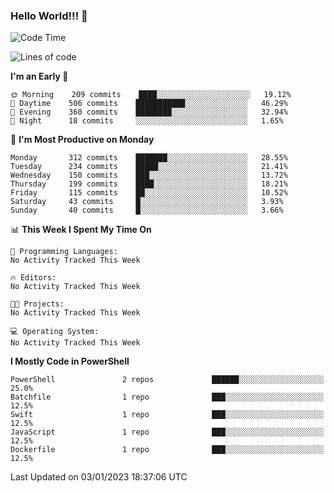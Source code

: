 ### Hello World!!! 👋

<!--
**kekotek/kekotek** is a ✨ _special_ ✨ repository because its `README.md` (this file) appears on your GitHub profile.

Here are some ideas to get you started:

- 🔭 I’m currently working on ...
- 🌱 I’m currently learning ...
- 👯 I’m looking to collaborate on ...
- 🤔 I’m looking for help with ...
- 💬 Ask me about ...
- 📫 How to reach me: ...
- 😄 Pronouns: ...
- ⚡ Fun fact: ...
-->

<!--START_SECTION:waka-->
![Code Time](http://img.shields.io/badge/Code%20Time-361%20hrs%2013%20mins-blue)

![Lines of code](https://img.shields.io/badge/From%20Hello%20World%20I%27ve%20Written-20%20Thousand%20lines%20of%20code-blue)

**I'm an Early 🐤** 

```text
🌞 Morning    209 commits    ████░░░░░░░░░░░░░░░░░░░░░   19.12% 
🌆 Daytime    506 commits    ███████████░░░░░░░░░░░░░░   46.29% 
🌃 Evening    360 commits    ████████░░░░░░░░░░░░░░░░░   32.94% 
🌙 Night      18 commits     ░░░░░░░░░░░░░░░░░░░░░░░░░   1.65%

```
📅 **I'm Most Productive on Monday** 

```text
Monday       312 commits    ███████░░░░░░░░░░░░░░░░░░   28.55% 
Tuesday      234 commits    █████░░░░░░░░░░░░░░░░░░░░   21.41% 
Wednesday    150 commits    ███░░░░░░░░░░░░░░░░░░░░░░   13.72% 
Thursday     199 commits    ████░░░░░░░░░░░░░░░░░░░░░   18.21% 
Friday       115 commits    ██░░░░░░░░░░░░░░░░░░░░░░░   10.52% 
Saturday     43 commits     █░░░░░░░░░░░░░░░░░░░░░░░░   3.93% 
Sunday       40 commits     █░░░░░░░░░░░░░░░░░░░░░░░░   3.66%

```


📊 **This Week I Spent My Time On** 

```text
💬 Programming Languages: 
No Activity Tracked This Week

🔥 Editors: 
No Activity Tracked This Week

🐱‍💻 Projects: 
No Activity Tracked This Week

💻 Operating System: 
No Activity Tracked This Week

```

**I Mostly Code in PowerShell** 

```text
PowerShell               2 repos             ██████░░░░░░░░░░░░░░░░░░░   25.0% 
Batchfile                1 repo              ███░░░░░░░░░░░░░░░░░░░░░░   12.5% 
Swift                    1 repo              ███░░░░░░░░░░░░░░░░░░░░░░   12.5% 
JavaScript               1 repo              ███░░░░░░░░░░░░░░░░░░░░░░   12.5% 
Dockerfile               1 repo              ███░░░░░░░░░░░░░░░░░░░░░░   12.5%

```



 Last Updated on 03/01/2023 18:37:06 UTC
<!--END_SECTION:waka-->
